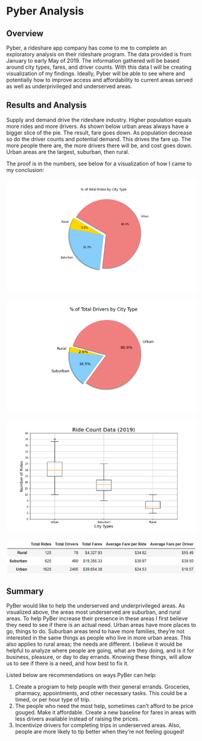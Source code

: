 **<h1>Pyber Analysis</h1>**

<h2>Overview</h2>

<p> Pyber, a rideshare app company has come to me to complete an exploratory analysis on their rideshare program. The data provided is from January to early May of 2019. The information gathered will be based around city types, fares, and driver counts. With this data I will be creating visualization of my findings. Ideally, Pyber will be able to see where and potentially how to improve access and affordability to current areas served as well as underprivileged and underserved areas. 
<h2>Results and Analysis</h2>
<p>Supply and demand drive the rideshare industry. Higher population equals more rides and more drivers. As shown below urban areas always have a bigger slice of the pie. The result, fare goes down. As population decrease so do the driver counts and potential demand. This drives the fare up. The more people there are, the more drivers there will be, and cost goes down. Urban areas are the largest, suburban, then rural. 
  

<p>The proof is in the numbers, see below for a visualization of how I came to my conclusion: 

  
![cityType](https://github.com/SarahMason2015/PyBer_Analysis/blob/44c55b8e51edb8d325b0df178dad0d53cd69d573/Resources/Fig6.png)

![drivers](https://github.com/SarahMason2015/PyBer_Analysis/blob/44c55b8e51edb8d325b0df178dad0d53cd69d573/Resources/Fig7.png)
  
![Count](https://github.com/SarahMason2015/PyBer_Analysis/blob/44c55b8e51edb8d325b0df178dad0d53cd69d573/Resources/Fig2.png)
  
![Totals](https://github.com/SarahMason2015/PyBer_Analysis/blob/44c55b8e51edb8d325b0df178dad0d53cd69d573/Resources/TotalsPyber.png)

<h2>Summary</h2>
<p> PyBer would like to help the underserved and underprivileged areas. As visualized above, the areas most underserved are suburban, and rural areas. To help PyBer increase their presence in these areas I first believe they need to see if there is an actual need. Urban areas have more places to go, things to do. Suburban areas tend to have more families, they’re not interested in the same things as people who live in more urban areas. This also applies to rural areas; the needs are different. I believe it would be helpful to analyze where people are going, what are they doing, and is it for business, pleasure, or day to day errands. Knowing these things, will allow us to see if there is a need, and how best to fix it. 
  
  
</h4><p> Listed below are recommendations on ways PyBer can help:</h4>
   
1.	Create a program to help people with their general errands. Groceries, pharmacy, appointments, and other necessary tasks. This could be a timed, or per hour type of trip. 
1.	The people who need the most help, sometimes can’t afford to be price gouged. Make it affordable. Create a new baseline for fares in areas with less drivers available instead of raising the prices. 
1.	Incentivize drivers for completing trips in underserved areas. Also, people are more likely to tip better when they’re not feeling gouged! 


